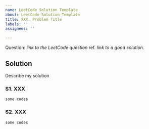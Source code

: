 ```yaml
---
name: LeetCode Solution Template
about: LeetCode Solution Template
title: XXX. Problem Title
labels: ''
assignees: ''

---
```


Question: *link to the LeetCode question*
ref. *link to a good solution.*
## Solution
Describe my solution
### S1. XXX
``` Python3
some codes
```
### S2. XXX
``` Python3
some codes
```
